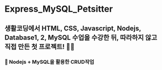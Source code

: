 # Express_MySQL_Petsitter

## 생활코딩에서 HTML, CSS, Javascript, Nodejs, Database1, 2, MySQL 수업을 수강한 뒤, 따라하지 않고 직접 만든 첫 프로젝트! 👊🏼

### 📌 Nodejs + MySQL을 활용한 CRUD작업
